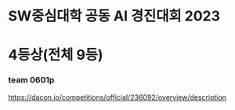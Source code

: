 # SW중심대학 공동 AI 경진대회 2023
# 4등상(전체 9등)

### team 0601p

https://dacon.io/competitions/official/236092/overview/description

